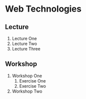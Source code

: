 # Web Technologies

## Lecture
1. Lecture One
2. Lecture Two
3. Lecture Three

## Workshop
1. Workshop One
    1. Exercise One
    2. Exercise Two
2. Workshop Two

